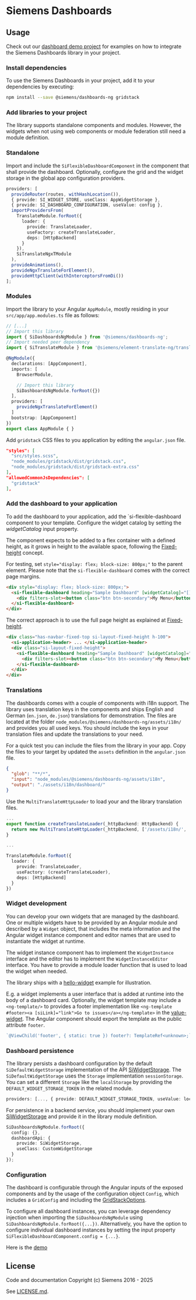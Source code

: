 # Siemens Dashboards

## Usage

Check out our [dashboard demo project](../dashboards-demo/) for examples on how
to integrate the Siemens Dashboards library in your project.

### Install dependencies

To use the Siemens Dashboards in your project, add it to your dependencies
by executing:

```sh
npm install --save @siemens/dashboards-ng gridstack
```

### Add libraries to your project

The library supports standalone components and modules. However, the widgets when not using web components
or module federation still need a module definition.

### Standalone

Import and include the `SiFlexibleDashboardComponent` in the component that shall provide the dashboard.
Optionally, configure the grid and the widget storage in the global app configuration providers.

```ts
providers: [
  provideRouter(routes, withHashLocation()),
  { provide: SI_WIDGET_STORE, useClass: AppWidgetStorage },
  { provide: SI_DASHBOARD_CONFIGURATION, useValue: config },
  importProvidersFrom(
    TranslateModule.forRoot({
      loader: {
        provide: TranslateLoader,
        useFactory: createTranslateLoader,
        deps: [HttpBackend]
      }
    }),
    SiTranslateNgxTModule
  ),
  provideAnimations(),
  provideNgxTranslateForElement(),
  provideHttpClient(withInterceptorsFromDi())
];
```

### Modules

Import the library to your Angular `AppModule`, mostly residing in your
`src/app/app.modules.ts` file as follows:

```ts
// [...]
// Import this library
import { SiDashboardsNgModule } from '@siemens/dashboards-ng';
// Import needed peer dependency
import { SiTranslateModule } from '@siemens/element-translate-ng/translate';

@NgModule({
  declarations: [AppComponent],
  imports: [
    BrowserModule,

    // Import this library
    SiDashboardsNgModule.forRoot({})
  ],
  providers: [
    provideNgxTranslateForElement()
  ]
  bootstrap: [AppComponent]
})
export class AppModule { }
```

Add `gridstack` CSS files to you application by editing
the `angular.json` file.

```json
"styles": [
  "src/styles.scss",
  "node_modules/gridstack/dist/gridstack.css",
  "node_modules/gridstack/dist/gridstack-extra.css"
],
"allowedCommonJsDependencies": [
  "gridstack"
],
```

### Add the dashboard to your application

To add the dashboard to your application, add the `si-flexible-dashboard component
to your template. Configure the widget catalog by setting the _widgetCatalog_ input
property.

The component expects to be added to a flex container with a defined height, as it grows in height
to the available space, following the [Fixed-height](https://element.siemens.io/fundamentals/layouts/content/#fixed-height)
concept.

For testing, set `style="display: flex; block-size: 800px;"` to the parent element. Please
note that the `si-flexible-dashboard` comes with the correct page margins.

```html
<div style="display: flex; block-size: 800px;">
  <si-flexible-dashboard heading="Sample Dashboard" [widgetCatalog]="[]">
    <div filters-slot><button class="btn btn-secondary">My Menu</button></div>
  </si-flexible-dashboard>
</div>
```

The correct approach is to use the full page height as explained at
[Fixed-height](https://element.siemens.io/fundamentals/layouts/content/#fixed-height).

```html
<div class="has-navbar-fixed-top si-layout-fixed-height h-100">
  <si-application-header> ... </si-application-header>
  <div class="si-layout-fixed-height">
    <si-flexible-dashboard heading="Sample Dashboard" [widgetCatalog]="[]">
      <div filters-slot><button class="btn btn-secondary">My Menu</button></div>
    </si-flexible-dashboard>
  </div>
</div>
```

### Translations

The dashboards comes with a couple of components with i18n support.
The library uses translation keys in the components and ships English
and German (`en.json`, `de.json`) translations for demonstration. The
files are located at the folder `node_modules/@siemens/dashboards-ng/assets/i18n/`
and provides you all used keys. You should include the keys in your translation
files and update the translations to your need.

For a quick test you can include the files from the library in your app.
Copy the files to your target by updated the `assets` definition in the `angular.json`
file.

```json
{
  "glob": "**/*",
  "input": "node_modules/@siemens/dashboards-ng/assets/i18n",
  "output": "./assets/i18n/dashboard/"
}
```

Use the `MultiTranslateHttpLoader` to load your and the library translation
files.

```ts
...
export function createTranslateLoader(_httpBackend: HttpBackend) {
  return new MultiTranslateHttpLoader(_httpBackend, ['/assets/i18n/', '/assets/i18n/dashboard/']);
}

...

TranslateModule.forRoot({
  loader: {
    provide: TranslateLoader,
    useFactory: (createTranslateLoader),
    deps: [HttpBackend]
  }
})
```

### Widget development

You can develop your own widgets that are managed by the dashboard. One or multiple widgets
have to be provided by an Angular module and described by a `Widget` object, that includes
the meta information and the Angular widget instance component and editor names that are
used to instantiate the widget at runtime.

The widget instance component has to implement the `WidgetInstance` interface and the
editor has to implement the `WidgetInstanceEditor` interface. You have to provide a
module loader function that is used to load the widget when needed.

The library ships with a [hello-widget](./src/app/widgets/hello-widget/) example for illustration.

E.g. a widget implements a user interface that is added at runtime into the body of a dashboard card.
Optionally, the widget template may include a `<ng-template/>` to provides a footer implementation like
`<ng-template #footer><a [siLink]="link">Go to issues</a></ng-template>` in the [value-widget](./src/app/widgets/charts/value-widget.component.ts).
The Angular component should export the template as the public attribute `footer`.

```ts
`@ViewChild('footer', { static: true }) footer?: TemplateRef<unknown>;`;
```

### Dashboard persistence

The library persists a dashboard configuration by the default `SiDefaultWidgetStorage` implementation
of the API [SiWidgetStorage](./projects/dashboards-ng/src/model/si-widget-storage.ts). The
`SiDefaultWidgetStorage` uses the `Storage` implementation `sessionStorage`. You can set a different
`Storage` like the `localStorage` by providing the `DEFAULT_WIDGET_STORAGE_TOKEN` in the related module.

```ts
providers: [..., { provide: DEFAULT_WIDGET_STORAGE_TOKEN, useValue: localStorage }],
```

For persistence in a backend service, you should implement your own
[SiWidgetStorage](./projects/dashboards-ng/src/model/si-widget-storage.ts) and provide it in
the library module definition.

```ts
SiDashboardsNgModule.forRoot({
  config: {},
  dashboardApi: {
    provide: SiWidgetStorage,
    useClass: CustomWidgetStorage
  }
});
```

### Configuration

The dashboard is configurable through the Angular inputs of the exposed components and by
the usage of the configuration object `Config`, which includes a `GridConfig` and including
the [GridStackOptions](./projects/dashboards-ng/src/model/gridstack.model.ts).

To configure all dashboard instances, you can leverage dependency injection when importing
the `SiDashboardsNgModule` using `SiDashboardsNgModule.forRoot({...})`.
Alternatively, you have the option to configure individual dashboard instances by setting
the input property `SiFlexibleDashboardComponent.config = {...}`.

Here is the [demo](./src/app/pages/fixed-widgets-dashboard/fixed-widgets-dashboard.component.ts)

## License

Code and documentation Copyright (c) Siemens 2016 - 2025

See [LICENSE.md](../../LICENSE.md).
